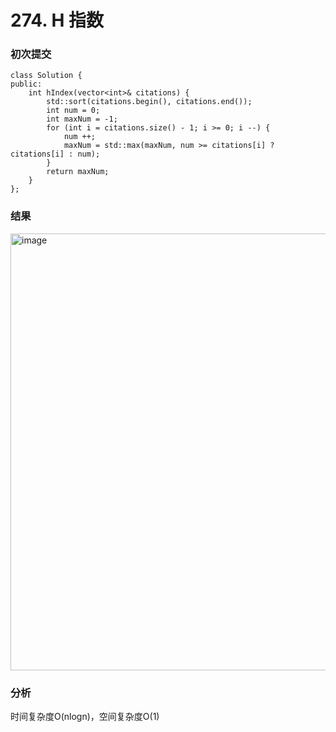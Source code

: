 # 274. H 指数


### 初次提交
```
class Solution {
public:
    int hIndex(vector<int>& citations) {
        std::sort(citations.begin(), citations.end());
        int num = 0;
        int maxNum = -1;
        for (int i = citations.size() - 1; i >= 0; i --) {
            num ++;
            maxNum = std::max(maxNum, num >= citations[i] ? citations[i] : num);
        }
        return maxNum;
    }
};
```
### 结果
<img width="879" height="699" alt="image" src="https://github.com/user-attachments/assets/b0fafe27-d739-4121-a4f7-dc381a6e37a9" />

### 分析

时间复杂度O(nlogn)，空间复杂度O(1)
